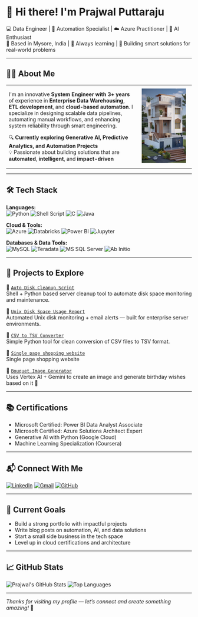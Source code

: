 
# 👋 Hi there! I'm Prajwal Puttaraju

💻 Data Engineer | 🔁 Automation Specialist | ☁️ Azure Practitioner | 🤖 AI Enthusiast  
📍 Based in Mysore, India | 🧠 Always learning | 🚀 Building smart solutions for real-world problems

---

## 👨‍💼 About Me

<table>
<tr>
<td width="70%">

I'm an innovative **System Engineer with 3+ years** of experience in **Enterprise Data Warehousing**, **ETL development**, and **cloud-based automation**. I specialize in designing scalable data pipelines, automating manual workflows, and enhancing system reliability through smart engineering.

🔍 **Currently exploring Generative AI, Predictive Analytics, and Automation Projects**  
💡 Passionate about building solutions that are **automated**, **intelligent**, and **impact-driven**

</td>
<td align="center" width="30%">
  <img src="https://github.com/prajwalraaj/prajwalraaj/blob/main/5373c68a813d44648a01e5409888a79b.jpg?raw=true" width="120px" alt="Prajwal Mini Image" />
</td>
</tr>
</table>

---

## 🛠️ Tech Stack

**Languages:**  
![Python](https://img.shields.io/badge/Python-3776AB?style=flat-square&logo=python&logoColor=white)
![Shell Script](https://img.shields.io/badge/Shell_Script-4EAA25?style=flat-square&logo=gnu-bash&logoColor=white)
![C](https://img.shields.io/badge/C-00599C?style=flat-square&logo=c&logoColor=white)
![Java](https://img.shields.io/badge/Java-ED8B00?style=flat-square&logo=java&logoColor=white)

**Cloud & Tools:**  
![Azure](https://img.shields.io/badge/Microsoft_Azure-0078D4?style=flat-square&logo=microsoft-azure&logoColor=white)
![Databricks](https://img.shields.io/badge/Databricks-E67300?style=flat-square&logo=databricks&logoColor=white)
![Power BI](https://img.shields.io/badge/Power_BI-F2C811?style=flat-square&logo=powerbi&logoColor=white)
![Jupyter](https://img.shields.io/badge/Jupyter-F37626?style=flat-square&logo=jupyter&logoColor=white)

**Databases & Data Tools:**  
![MySQL](https://img.shields.io/badge/MySQL-4479A1?style=flat-square&logo=mysql&logoColor=white)
![Teradata](https://img.shields.io/badge/Teradata-F37440?style=flat-square)
![MS SQL Server](https://img.shields.io/badge/SQL_Server-CC2927?style=flat-square&logo=microsoft-sql-server&logoColor=white)
![Ab Initio](https://img.shields.io/badge/Ab_Initio-blue?style=flat-square)

---

## 🚀 Projects to Explore

📌 [`Auto Disk Cleanup Script`](https://github.com/prajwalraaj/Auto-Disk-Cleanup-Script)  
Shell + Python based server cleanup tool to automate disk space monitoring and maintenance.

📌 [`Unix Disk Space Usage Report`](https://github.com/prajwalraaj/Unix-Disk-Space-Usage-Report-Script)  
Automated Unix disk monitoring + email alerts — built for enterprise server environments.

📌 [`CSV to TSV Converter`](https://github.com/prajwalraaj/CSV-to-TSV-Converter)  
Simple Python tool for clean conversion of CSV files to TSV format.

📌 [`Single page shopping website`](https://prajwalraaj.github.io/single-shopping-webpage/)  
Single page shopping website

📌 [`Bouquet Image Generator`](https://github.com/prajwalraaj/Bouquet-Birthday-Wish-Generator)  
Uses Vertex AI + Gemini to create an image and generate birthday wishes based on it 🎉

---

## 📚 Certifications

- Microsoft Certified: Power BI Data Analyst Associate  
- Microsoft Certified: Azure Solutions Architect Expert  
- Generative AI with Python (Google Cloud)  
- Machine Learning Specialization (Coursera)

---

## 📬 Connect With Me

[![LinkedIn](https://img.shields.io/badge/LinkedIn-blue?style=flat-square&logo=linkedin)](https://www.linkedin.com/in/prajwal-p-5b8261124/)
[![Gmail](https://img.shields.io/badge/Gmail-D14836?style=flat-square&logo=gmail&logoColor=white)](mailto:prajwalp220@gmail.com)
[![GitHub](https://img.shields.io/badge/GitHub-181717?style=flat-square&logo=github&logoColor=white)](https://github.com/prajwalraaj)

---

## 🧠 Current Goals

- Build a strong portfolio with impactful projects  
- Write blog posts on automation, AI, and data solutions  
- Start a small side business in the tech space  
- Level up in cloud certifications and architecture  

---

## 📈 GitHub Stats

![Prajwal's GitHub Stats](https://github-readme-stats.vercel.app/api?username=prajwalraaj&show_icons=true&theme=github_dark)
![Top Languages](https://github-readme-stats.vercel.app/api/top-langs/?username=prajwalraaj&layout=compact&theme=github_dark)

---

_Thanks for visiting my profile — let’s connect and create something amazing!_ 🚀
